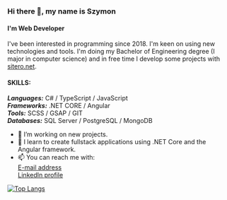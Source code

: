 ### Hi there 👋, my name is Szymon
#### I'm Web Developer

I've been interested in programming since 2018. 
I'm keen on using new technologies and tools. 
I'm doing my Bachelor of Engineering degree (I major in computer science) and in free time I develop some projects with [sitero.net](https://sitero.net).

#### SKILLS: 
***Languages:***  C# / TypeScript / JavaScript\
***Frameworks:***  .NET CORE / Angular\
***Tools:***  SCSS / GSAP / GIT\
***Databases:***  SQL Server / PostgreSQL / MongoDB

- 🔭 I’m working on new projects. 
- 🌱 I learn to create fullstack applications using .NET Core and the Angular framework.
- 📫 You can reach me with:\
     [E-mail address](mailto:szymon.sul3jczak@gmail.com)\
     [LinkedIn profile](https://www.linkedin.com/in/szymon-sulejczak-1984451b7/)
     
[![Top Langs](https://github-readme-stats.vercel.app/api/top-langs/?username=Sul3j&layout=compact&theme=dark)](https://github.com/anuraghazra/github-readme-stats)

